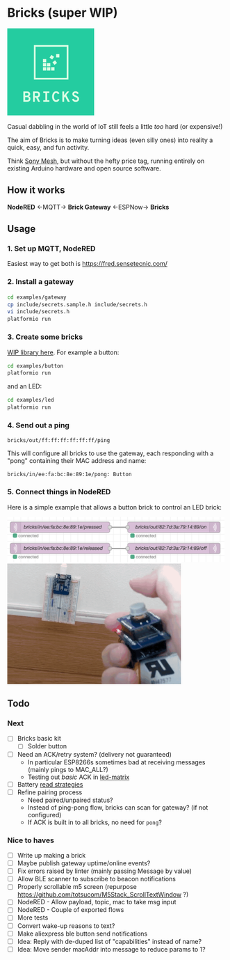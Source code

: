 # Bricks (super WIP)
<img src=logo.png width=200>

Casual dabbling in the world of IoT still feels a little _too_ hard (or expensive!)

The aim of Bricks is to make turning ideas (even silly ones) into
reality a quick, easy, and fun activity.

Think [Sony Mesh](https://meshprj.com/), but without the hefty price tag,
running entirely on existing Arduino hardware and open source software.

## How it works

**NodeRED** ←MQTT→ **Brick Gateway** ←ESPNow→ **Bricks**

## Usage

### 1. Set up MQTT, NodeRED

Easiest way to get both is https://fred.sensetecnic.com/

### 2. Install a gateway

```bash
cd examples/gateway
cp include/secrets.sample.h include/secrets.h
vi include/secrets.h
platformio run
```

### 3. Create some bricks

[WIP library here](/examples).
For example a button:

```bash
cd examples/button
platformio run
```

and an LED:

```bash
cd examples/led
platformio run
```

### 4. Send out a ping

```mqtt
bricks/out/ff:ff:ff:ff:ff:ff/ping
```

This will configure all bricks to use the gateway,
each responding with a "pong" containing their MAC address and name:

```mqtt
bricks/in/ee:fa:bc:8e:89:1e/pong: Button
```

### 5. Connect things in NodeRED

Here is a simple example that allows a button brick to control an LED
brick:

<img src=example.png width=500>
<img src=example.gif width=400>


## Todo

### Next
- [ ] Bricks basic kit
  - [ ] Solder button
- [ ] Need an ACK/retry system? (delivery not guaranteed)
  - In particular ESP8266s sometimes bad at receiving messages (mainly pings to MAC_ALL?)
  - Testing out _basic_ ACK in [led-matrix](examples/led-matrix)
- [ ] Battery [read strategies](https://github.com/balvig/bricks/compare/battery)
- [ ] Refine pairing process
  - Need paired/unpaired status?
  - Instead of ping-pong flow, bricks can scan for gateway? (if not configured)
  - If ACK is built in to all bricks, no need for `pong`?

### Nice to haves
- [ ] Write up making a brick
- [ ] Maybe publish gateway uptime/online events?
- [ ] Fix errors raised by linter (mainly passing Message by value)
- [ ] Allow BLE scanner to subscribe to beacon notifications
- [ ] Properly scrollable m5 screen (repurpose https://github.com/totsucom/M5Stack_ScrollTextWindow ?)
- [ ] NodeRED - Allow payload, topic, mac to take msg input
- [ ] NodeRED - Couple of exported flows
- [ ] More tests
- [ ] Convert wake-up reasons to text?
- [ ] Make aliexpress ble button send notifications
- [ ] Idea: Reply with de-duped list of "capabilities" instead of name?
- [ ] Idea: Move sender macAddr into message to reduce params to 1?
